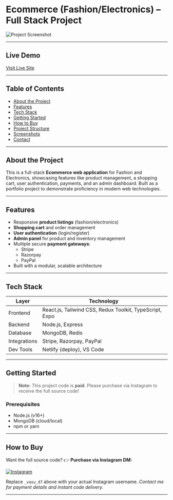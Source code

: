 # Ecommerce (Fashion/Electronics) – Full Stack Project

![Project Screenshot](https://res.cloudinary.com/dgzfiaqgc/image/upload/v1753017756/Screenshot_2025-07-20_185147_oc2hkk.png)

---

## Live Demo

[Visit Live Site](https://ecommerce-frontend-view.netlify.app/)

---

## Table of Contents

- [About the Project](#about-the-project)
- [Features](#features)
- [Tech Stack](#tech-stack)
- [Getting Started](#getting-started)
- [How to Buy](#how-to-buy)
- [Project Structure](#project-structure)
- [Screenshots](#screenshots)
- [Contact](#contact)

---

## About the Project

This is a full-stack **Ecommerce web application** for Fashion and Electronics, showcasing features like product management, a shopping cart, user authentication, payments, and an admin dashboard. Built as a portfolio project to demonstrate proficiency in modern web technologies.

---

## Features

- Responsive **product listings** (fashion/electronics)
- **Shopping cart** and order management
- **User authentication** (login/register)
- **Admin panel** for product and inventory management
- Multiple secure **payment gateways**:
  - Stripe
  - Razorpay
  - PayPal
- Built with a modular, scalable architecture

---

## Tech Stack

| Layer        | Technology                                              |
| ------------ | ------------------------------------------------------- |
| Frontend     | React.js, Tailwind CSS, Redux Toolkit, TypeScript, Expo |
| Backend      | Node.js, Express                                        |
| Database     | MongoDB, Redis                                          |
| Integrations | Stripe, Razorpay, PayPal                                |
| Dev Tools    | Netlify (deploy), VS Code                               |

---

## Getting Started

> **Note:** This project code is **paid**. Please purchase via Instagram to receive the full source code!

### Prerequisites

- Node.js (v16+)
- MongoDB (cloud/local)
- npm or yarn

---

## How to Buy

Want the full source code?
👉 **Purchase via Instagram DM:**

[![Instagram](https://img.shields.io/badge/Instagram-%40yourusername-E4405F?style=for-the-badge&logo=instagram&logoColor=white)](https://instagram.com/_vasu_d7)

Replace `_vasu_d7` above with your actual Instagram username.
_Contact me for payment details and instant code delivery._

---

